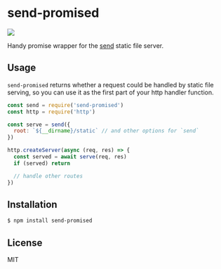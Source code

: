 
# send-promised

[![](https://img.shields.io/badge/development%20sponsored%20by-Voltra.co-yellow.svg)](https://voltra.co/)

Handy promise wrapper for the [send](https://www.npmjs.com/package/send) static file server.

## Usage

`send-promised` returns whether a request could be handled by static file serving, so you can
use it as the first part of your http handler function.

```js
const send = require('send-promised')
const http = require('http')

const serve = send({
  root: `${__dirname}/static` // and other options for `send`
})

http.createServer(async (req, res) => {
  const served = await serve(req, res)
  if (served) return

  // handle other routes
})
```

## Installation

```bash
$ npm install send-promised
```

## License

MIT
